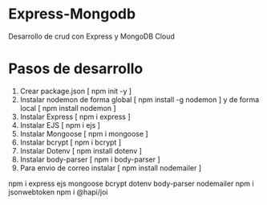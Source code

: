 # Express-Mongodb
Desarrollo de crud con Express y MongoDB Cloud

# Pasos de desarrollo
1. Crear package.json [ npm init -y ]
2. Instalar nodemon de forma global [ npm install -g nodemon ] y de forma local [ npm install nodemon ]
3. Instalar Express [ npm i express ]
4. Instalar EJS [ npm i ejs ]
5. Instalar Mongoose [ npm i mongoose ]
6. Instalar bcrypt  [ npm i bcrypt ]
7. Instalar Dotenv [ npm install dotenv ]
8. Instalar body-parser [ npm i body-parser ]
9. Para envio de correo instalar [ npm install nodemailer ]

npm i express ejs mongoose bcrypt dotenv body-parser nodemailer
npm i jsonwebtoken
npm i @hapi/joi
